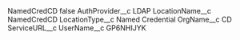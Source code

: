<?xml version="1.0" encoding="UTF-8"?>
<CustomMetadata xmlns="http://soap.sforce.com/2006/04/metadata" xmlns:xsi="http://www.w3.org/2001/XMLSchema-instance" xmlns:xsd="http://www.w3.org/2001/XMLSchema">
    <label>NamedCredCD</label>
    <protected>false</protected>
    <values>
        <field>AuthProvider__c</field>
        <value xsi:type="xsd:string">LDAP</value>
    </values>
    <values>
        <field>LocationName__c</field>
        <value xsi:type="xsd:string">NamedCredCD</value>
    </values>
    <values>
        <field>LocationType__c</field>
        <value xsi:type="xsd:string">Named Credential</value>
    </values>
    <values>
        <field>OrgName__c</field>
        <value xsi:type="xsd:string">CD</value>
    </values>
    <values>
        <field>ServiceURL__c</field>
        <value xsi:nil="true"/>
    </values>
    <values>
        <field>UserName__c</field>
        <value xsi:type="xsd:string">GP6NHIJYK</value>
    </values>
</CustomMetadata>
